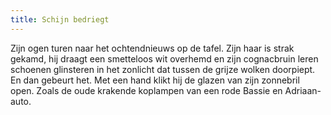 ```yaml
---
title: Schijn bedriegt
---
```

Zijn ogen turen naar het ochtendnieuws op de tafel. Zijn haar is strak gekamd, hij draagt een smetteloos wit overhemd en zijn cognacbruin leren schoenen glinsteren in het zonlicht dat tussen de grijze wolken doorpiept. En dan gebeurt het. Met een hand klikt hij de glazen van zijn zonnebril open. Zoals de oude krakende koplampen van een rode Bassie en Adriaan-auto.
